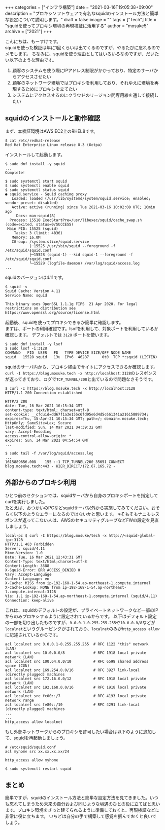 +++
categories = ["インフラ構築"]
date = "2021-03-16T19:05:38+09:00"
description = "プロキシソフトウェアで有名なsquidのインストール方法と簡単な設定について説明します。"
draft = false
image = ""
tags = ["Tech"]
title = "squidを使ってプロキシ環境の再現検証に活用する"
author = "mosuke5"
archive = ["2021"]
+++

こんにちは、もーすけです。  
squidを使った検証は年に1回くらいは出てくるのですが、やるたびに忘れるのでメモします。
ちなみに、squidを使う理由としてはいろいろなのですが、だいたい以下のような理由です。

1. 顧客のシステムを使う際にIPアドレス制限がかかっており、特定のサーバからアクセスさせたい
1. 顧客のネットワーク環境ではプロキシを利用しており、それゆえに環境を再現するためにプロキシを立てたい
1. システムにアクセスするのにクラウドのリージョン間専用線を通して接続したい
<!--more-->

## squidのインストールと動作確認
まず、本検証環境はAWS EC2上のRHEL8です。

```
$ cat /etc/redhat-release
Red Hat Enterprise Linux release 8.3 (Ootpa)
```

インストールして起動します。
```
$ sudo dnf install -y squid
...
Complete!

$ sudo systemctl start squid
$ sudo systemctl enable squid
$ sudo systemctl status squid
● squid.service - Squid caching proxy
   Loaded: loaded (/usr/lib/systemd/system/squid.service; enabled; vendor preset: disabled)
   Active: active (running) since Tue 2021-03-16 10:02:08 UTC; 10min ago
     Docs: man:squid(8)
  Process: 15518 ExecStartPre=/usr/libexec/squid/cache_swap.sh (code=exited, status=0/SUCCESS)
 Main PID: 15525 (squid)
    Tasks: 3 (limit: 4836)
   Memory: 16.0M
   CGroup: /system.slice/squid.service
           ├─15525 /usr/sbin/squid --foreground -f /etc/squid/squid.conf
           ├─15528 (squid-1) --kid squid-1 --foreground -f /etc/squid/squid.conf
           └─15529 (logfile-daemon) /var/log/squid/access.log
...
```

squidのバージョンは4.11です。
```
$ squid -v
Squid Cache: Version 4.11
Service Name: squid

This binary uses OpenSSL 1.1.1g FIPS  21 Apr 2020. For legal restrictions on distribution see https://www.openssl.org/source/license.html
```

起動後、squidを使ってプロキシできるか簡単に確認します。  
まずは、ポートの利用確認です。lsofを利用して、対象ポートを利用しているか確認します。
デフォルトでは `3128` ポートを使います。

```
$ sudo dnf install -y lsof
$ sudo lsof -i:3128
COMMAND   PID  USER   FD   TYPE DEVICE SIZE/OFF NODE NAME
squid   15528 squid   13u  IPv6  46287      0t0  TCP *:squid (LISTEN)
```

squidのサーバ内から、プロキシ経由でサイトにアクセスできるか確認します。
`curl -I https://blog.mosuke.tech -x http://localhost:3128`のレスポンスが返ってきており、ログで`TCP_TUNNEL/200`と出ているので問題なさそうです。

```
$ curl -I https://blog.mosuke.tech -x http://localhost:3128
HTTP/1.1 200 Connection established

HTTP/2 200
date: Tue, 16 Mar 2021 10:15:34 GMT
content-type: text/html; charset=utf-8
set-cookie: __cfduid=dd67f1a3e156c6fd95e6d4d5c661341a21615889734; expires=Thu, 15-Apr-21 10:15:34 GMT; path=/; domain=.mosuke.tech; HttpOnly; SameSite=Lax; Secure
last-modified: Sun, 14 Mar 2021 04:39:32 GMT
vary: Accept-Encoding
access-control-allow-origin: *
expires: Sun, 14 Mar 2021 04:54:54 GMT
...

$ sudo tail -f /var/log/squid/access.log
...
1615889656.008    155 ::1 TCP_TUNNEL/200 35651 CONNECT blog.mosuke.tech:443 - HIER_DIRECT/172.67.165.72 -
```

## 外部からのプロキシ利用
ひとつ前のセクションでは、squidサーバから自身のプロキシポートを指定してcurlを実行しました。  
たとえば、おつかいのPCなどsquidサーバ以外から実施してみてください。おそらく以下のようなエラーになるのではないかと思います。
※そもそもナニもレスポンスが返ってこない人は、AWSのセキュリティグループなどFWの設定を見直しましょう。

```
local-pc $ curl -I https://blog.mosuke/tech -x http://<squid-global-ip>:3128
HTTP/1.1 403 Forbidden
Server: squid/4.11
Mime-Version: 1.0
Date: Tue, 16 Mar 2021 12:43:31 GMT
Content-Type: text/html;charset=utf-8
Content-Length: 3588
X-Squid-Error: ERR_ACCESS_DENIED 0
Vary: Accept-Language
Content-Language: en
X-Cache: MISS from ip-192-168-1-54.ap-northeast-1.compute.internal
X-Cache-Lookup: NONE from ip-192-168-1-54.ap-northeast-1.compute.internal:3128
Via: 1.1 ip-192-168-1-54.ap-northeast-1.compute.internal (squid/4.11)
Connection: keep-alive
```

これは、squidのデフォルトの設定が、プライベートネットワークなど一部のIPからのみプロキシするように設定されているからです。
以下はデフォルト設定の一部を切り出したものですが、`0.0.0.1-0.255.255.255`や`10.0.0.0/8`などが`localnet`というグルーピングがされており、`localnet`のみが`http_access allow`に記述されているからです。

```
acl localnet src 0.0.0.1-0.255.255.255  # RFC 1122 "this" network (LAN)
acl localnet src 10.0.0.0/8             # RFC 1918 local private network (LAN)
acl localnet src 100.64.0.0/10          # RFC 6598 shared address space (CGN)
acl localnet src 169.254.0.0/16         # RFC 3927 link-local (directly plugged) machines
acl localnet src 172.16.0.0/12          # RFC 1918 local private network (LAN)
acl localnet src 192.168.0.0/16         # RFC 1918 local private network (LAN)
acl localnet src fc00::/7               # RFC 4193 local private network range
acl localnet src fe80::/10              # RFC 4291 link-local (directly plugged) machines
...
...
http_access allow localnet
```

もし外部ネットワークからのプロキシを許可したい場合は以下のように追加して、squidを再起動しましょう。

```
# /etc/squid/squid.conf
acl myhome src xx.xx.xx.xx/24

http_access allow myhome
```

```
$ sudo systemctl restart squid
```

## まとめ
簡単ですが、squidのインストール方法と簡単な設定方法を見てきました。いつも忘れてしまうため未来の自分および同じような境遇のひとの役に立てばと思います。プロキシ環境をさっと建てられるように準備しておくと、再現検証などに非常に役に立ちます。
いちどは自分の手で構築して感覚を掴んでおくと良いでしょう。